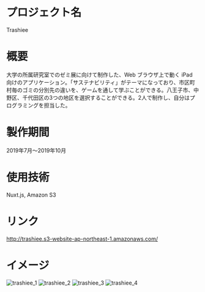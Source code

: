 # プロジェクト名
Trashiee

# 概要
大学の所属研究室でのゼミ展に向けて制作した、Web ブラウザ上で動く iPad 向けのアプリケーション。「サステナビリティ」がテーマになっており、市区町村毎のゴミの分別先の違いを、ゲームを通して学ぶことができる。八王子市、中野区、千代田区の3つの地区を選択することができる。2人で制作し、自分はプログラミングを担当した。

# 製作期間
2019年7月〜2019年10月

# 使用技術
Nuxt.js, Amazon S3

# リンク
http://trashiee.s3-website-ap-northeast-1.amazonaws.com/

# イメージ
![trashiee_1](https://user-images.githubusercontent.com/28332940/71871379-57eb1d80-315c-11ea-9921-1b6bc06c6060.png)
![trashiee_2](https://user-images.githubusercontent.com/28332940/71871380-5883b400-315c-11ea-8db9-cedcf25c5b2f.png)
![trashiee_3](https://user-images.githubusercontent.com/28332940/71871381-5883b400-315c-11ea-9c04-9b2c8124e5cc.png)
![trashiee_4](https://user-images.githubusercontent.com/28332940/71871382-5883b400-315c-11ea-93d8-2b7b2071a408.png)
